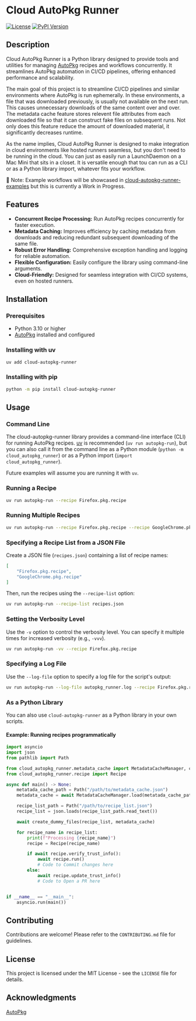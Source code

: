 # Cloud AutoPkg Runner

[![License](https://img.shields.io/badge/License-MIT-yellow.svg)](LICENSE)
[![PyPI Version](https://img.shields.io/pypi/v/cloud-autopkg-runner)](https://pypi.org/project/cloud-autopkg-runner/)

## Description

Cloud AutoPkg Runner is a Python library designed to provide tools and utilities for managing [AutoPkg](https://github.com/autopkg/autopkg) recipes and workflows concurrently. It streamlines AutoPkg automation in CI/CD pipelines, offering enhanced performance and scalability.

The main goal of this project is to streamline CI/CD pipelines and similar environments where AutoPkg is run ephemerally. In these environments, a file that was downloaded previously, is usually not available on the next run. This causes unnecessary downloads of the same content over and over. The metadata cache feature stores relevent file attributes from each downloaded file so that it can construct fake files on subsequent runs. Not only does this feature reduce the amount of downloaded material, it significantly decreases runtime.

As the name implies, Cloud AutoPkg Runner is designed to make integration in cloud environments like hosted runners seamless, but you don't need to be running in the cloud. You can just as easily run a LaunchDaemon on a Mac Mini that sits in a closet. It is versatile enough that tou can run as a CLI or as a Python library import, whatever fits your workflow.

:memo: Note: Example workflows will be showcased in [cloud-autopkg-runner-examples](https://github.com/MScottBlake/cloud-autopkg-runner-examples) but this is currently a Work in Progress.

## Features

* **Concurrent Recipe Processing:** Run AutoPkg recipes concurrently for faster execution.
* **Metadata Caching:** Improves efficiency by caching metadata from downloads and reducing redundant subsequent downloading of the same file.
* **Robust Error Handling:** Comprehensive exception handling and logging for reliable automation.
* **Flexible Configuration:** Easily configure the library using command-line arguments.
* **Cloud-Friendly:** Designed for seamless integration with CI/CD systems, even on hosted runners.

## Installation

### Prerequisites

* Python 3.10 or higher
* [AutoPkg](https://github.com/autopkg/autopkg) installed and configured

### Installing with uv

```bash
uv add cloud-autopkg-runner
```

### Installing with pip

```bash
python -m pip install cloud-autopkg-runner
```

## Usage

### Command Line

The cloud-autopkg-runner library provides a command-line interface (CLI) for running AutoPkg recipes. [uv](https://docs.astral.sh/uv/) is recommended (`uv run autopkg-run`), but you can also call it from the command line as a Python module (`python -m cloud_autopkg_runner`) or as a Python import (`import cloud_autopkg_runner`).

Future examples will assume you are running it with `uv`.

### Running a Recipe

```bash
uv run autopkg-run --recipe Firefox.pkg.recipe
```

### Running Multiple Recipes

```bash
uv run autopkg-run --recipe Firefox.pkg.recipe --recipe GoogleChrome.pkg.recipe
```

### Specifying a Recipe List from a JSON File

Create a JSON file (`recipes.json`) containing a list of recipe names:

```json
[
    "Firefox.pkg.recipe",
    "GoogleChrome.pkg.recipe"
]
```

Then, run the recipes using the `--recipe-list` option:

```bash
uv run autopkg-run --recipe-list recipes.json
```

### Setting the Verbosity Level

Use the `-v` option to control the verbosity level. You can specify it multiple times for increased verbosity (e.g., `-vvv`).

```bash
uv run autopkg-run -vv --recipe Firefox.pkg.recipe
```

### Specifying a Log File

Use the `--log-file` option to specify a log file for the script's output:

```bash
uv run autopkg-run --log-file autopkg_runner.log --recipe Firefox.pkg.recipe
```

### As a Python Library

You can also use `cloud-autopkg-runner` as a Python library in your own scripts.

#### Example: Running recipes programmatically

```python
import asyncio
import json
from pathlib import Path

from cloud_autopkg_runner.metadata_cache import MetadataCacheManager, create_dummy_files
from cloud_autopkg_runner.recipe import Recipe

async def main() -> None:
    metatada_cache_path = Path("/path/to/metadata_cache.json")
    metadata_cache = await MetadataCacheManager.load(metatada_cache_path)

    recipe_list_path = Path("/path/to/recipe_list.json")
    recipe_list = json.loads(recipe_list_path.read_text())

    await create_dummy_files(recipe_list, metadata_cache)

    for recipe_name in recipe_list:
        print(f"Processing {recipe_name}")
        recipe = Recipe(recipe_name)

        if await recipe.verify_trust_info():
            await recipe.run()
            # Code to Commit changes here
        else:
            await recipe.update_trust_info()
            # Code to Open a PR here


if __name__ == "__main__":
    asyncio.run(main())
```

## Contributing

Contributions are welcome! Please refer to the `CONTRIBUTING.md` file for guidelines.

## License

This project is licensed under the MIT License - see the `LICENSE` file for details.

## Acknowledgments

[AutoPkg](https://github.com/autopkg/autopkg)
